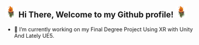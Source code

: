 <h2> <img src="https://github.com/6304673J8/6304673J8/blob/main/dynamic/Torch256x256.gif" width="30"> Hi There, Welcome to my Github profile! <img src="https://github.com/6304673J8/6304673J8/blob/main/dynamic/Torch256x256.gif" width="30"></h2>

- 🔭 I’m currently working on my Final Degree Project Using XR with Unity And Lately UE5.
<!--
**6304673J8/6304673J8** is a ✨ _special_ ✨ repository because its `README.md` (this file) appears on your GitHub profile.

Here are some ideas to get you started:

- 🔭 I’m currently working on ...
- 🌱 I’m currently learning ...
- 👯 I’m looking to collaborate on ...
- 🤔 I’m looking for help with ...
- 💬 Ask me about ...
- 📫 How to reach me: ...
- 😄 Pronouns: ...
- ⚡ Fun fact: ...
-->
